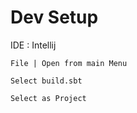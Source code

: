 # Dev Setup

IDE : Intellij

```.env
File | Open from main Menu
```

```.env
Select build.sbt

Select as Project
```